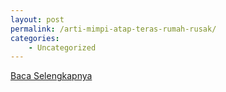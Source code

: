 ```yaml
---
layout: post
permalink: /arti-mimpi-atap-teras-rumah-rusak/
categories:
    - Uncategorized
---
```


[Baca Selengkapnya](/08)